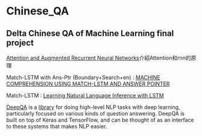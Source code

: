 # Chinese_QA

Delta Chinese QA of Machine Learning final project
----------------------------------------------------   

[Attention and Augmented Recurrent Neural Networks](https://distill.pub/2016/augmented-rnns/)介紹Attention和rnn的原理
   
   
   
Match-LSTM with Ans-Ptr (Boundary+Search+en) : [MACHINE COMPREHENSION USING MATCH-LSTM AND ANSWER POINTER](https://arxiv.org/pdf/1608.07905.pdf)
   
Match-LSTM : [Learning Natural Language Inference with LSTM](https://arxiv.org/pdf/1512.08849.pdf)

[DeepQA](https://github.com/allenai/deep_qa)  is a [library](http://deep-qa.readthedocs.io/en/latest/index.html) for doing high-level NLP tasks with deep learning, particularly focused on various kinds of question answering. DeepQA is built on top of Keras and TensorFlow, and can be thought of as an interface to these systems that makes NLP easier.
